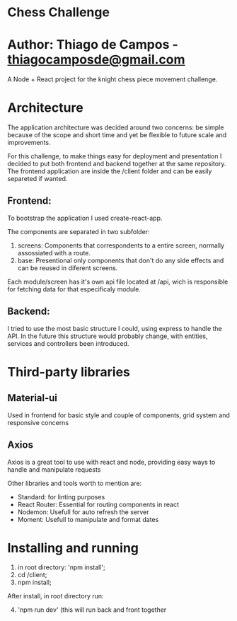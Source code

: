 # Chess Challenge

# Author: Thiago de Campos - thiagocamposde@gmail.com

A Node + React project for the knight chess piece movement challenge.

# Architecture

The application architecture was decided around two concerns: be simple because of the scope and short time and yet be flexible to future scale and improvements.

For this challenge, to make things easy for deployment and presentation I decided to put both frontend and backend together at the same repository. The frontend application are inside the /client folder and can be easily separeted if wanted.

## Frontend:

To bootstrap the application I used create-react-app.

The components are separated in two subfolder:

1. screens: Components that correspondents to a entire screen, normally assossiated with a route.
2. base: Presentional only components that don't do any side effects and can be reused in diferent screens.

Each module/screen has it's own api file located at /api, wich is responsible for fetching data for that especificaly module.

## Backend:

I tried to use the most basic structure I could, using express to handle the API. In the future this structure would probably change, with entities, services and controllers been introduced.

# Third-party libraries

## Material-ui

Used in frontend for basic style and couple of components, grid system and responsive concerns

## Axios

Axios is a great tool to use with react and node, providing easy ways to handle and manipulate requests

Other libraries and tools worth to mention are:

- Standard: for linting purposes
- React Router: Essential for routing components in react
- Nodemon: Usefull for auto refresh the server
- Moment: Usefull to manipulate and format dates

# Installing and running

1. in root directory: 'npm install';
2. cd /client;
3. npm install;

After install, in root directory run:

4. 'npm run dev' (this will run back and front together
